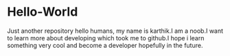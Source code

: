# Hello-World
Just another repository
hello humans,
my name is karthik.I am a noob.I want to learn more about developing which took me to github.I hope i learn something very cool and become a developer hopefully in the future.
